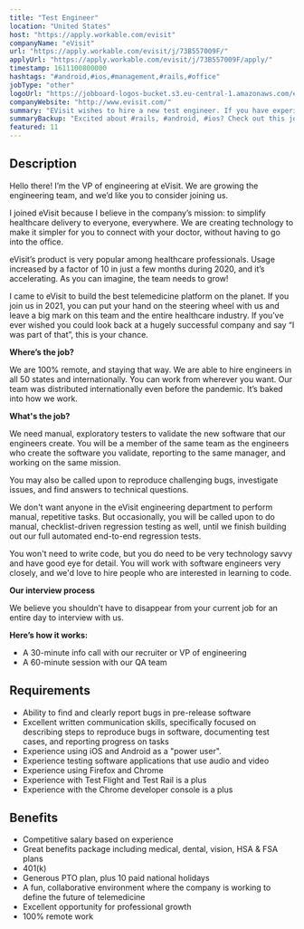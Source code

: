 ```yaml
---
title: "Test Engineer"
location: "United States"
host: "https://apply.workable.com/evisit"
companyName: "eVisit"
url: "https://apply.workable.com/evisit/j/73B557009F/"
applyUrl: "https://apply.workable.com/evisit/j/73B557009F/apply/"
timestamp: 1611100800000
hashtags: "#android,#ios,#management,#rails,#office"
jobType: "other"
logoUrl: "https://jobboard-logos-bucket.s3.eu-central-1.amazonaws.com/evisit"
companyWebsite: "http://www.evisit.com/"
summary: "EVisit wishes to hire a new test engineer. If you have experience with Test Flight or Test Rail, consider applying."
summaryBackup: "Excited about #rails, #android, #ios? Check out this job post!"
featured: 11
---
```


## Description

Hello there! I’m the VP of engineering at eVisit. We are growing the engineering team, and we’d like you to consider joining us.

I joined eVisit because I believe in the company’s mission: to simplify healthcare delivery to everyone, everywhere. We are creating technology to make it simpler for you to connect with your doctor, without having to go into the office.

eVisit’s product is very popular among healthcare professionals. Usage increased by a factor of 10 in just a few months during 2020, and it’s accelerating. As you can imagine, the team needs to grow!

I came to eVisit to build the best telemedicine platform on the planet. If you join us in 2021, you can put your hand on the steering wheel with us and leave a big mark on this team and the entire healthcare industry. If you’ve ever wished you could look back at a hugely successful company and say “I was part of that”, this is your chance.

**Where’s the job?**

We are 100% remote, and staying that way. We are able to hire engineers in all 50 states and internationally. You can work from wherever you want. Our team was distributed internationally even before the pandemic. It’s baked into how we work.

**What's the job?**

We need manual, exploratory testers to validate the new software that our engineers create. You will be a member of the same team as the engineers who create the software you validate, reporting to the same manager, and working on the same mission.

You may also be called upon to reproduce challenging bugs, investigate issues, and find answers to technical questions.

We don't want anyone in the eVisit engineering department to perform manual, repetitive tasks. But occasionally, you will be called upon to do manual, checklist-driven regression testing as well, until we finish building out our full automated end-to-end regression tests.

You won't need to write code, but you do need to be very technology savvy and have good eye for detail. You will work with software engineers very closely, and we'd love to hire people who are interested in learning to code.

**Our interview process**

We believe you shouldn’t have to disappear from your current job for an entire day to interview with us.

**Here’s how it works:**

*   A 30-minute info call with our recruiter or VP of engineering
*   A 60-minute session with our QA team

## Requirements

*   Ability to find and clearly report bugs in pre-release software
*   Excellent written communication skills, specifically focused on describing steps to reproduce bugs in software, documenting test cases, and reporting progress on tasks
*   Experience using iOS and Android as a "power user".
*   Experience testing software applications that use audio and video
*   Experience using Firefox and Chrome
*   Experience with Test Flight and Test Rail is a plus
*   Experience with the Chrome developer console is a plus

## Benefits

*   Competitive salary based on experience
*   Great benefits package including medical, dental, vision, HSA & FSA plans
*   401(k)
*   Generous PTO plan, plus 10 paid national holidays
*   A fun, collaborative environment where the company is working to define the future of telemedicine
*   Excellent opportunity for professional growth
*   100% remote work
